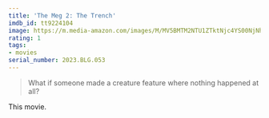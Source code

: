 ```yaml
---
title: 'The Meg 2: The Trench'
imdb_id: tt9224104
image: https://m.media-amazon.com/images/M/MV5BMTM2NTU1ZTktNjc4YS00NjNhLWE4NmYtOTM2YjFjOGUzNmYzXkEyXkFqcGdeQXVyODE5NzE3OTE@._V1_SX300.jpg
rating: 1
tags:
- movies
serial_number: 2023.BLG.053
---
```

> What if someone made a creature feature where nothing happened at all?

This movie.
